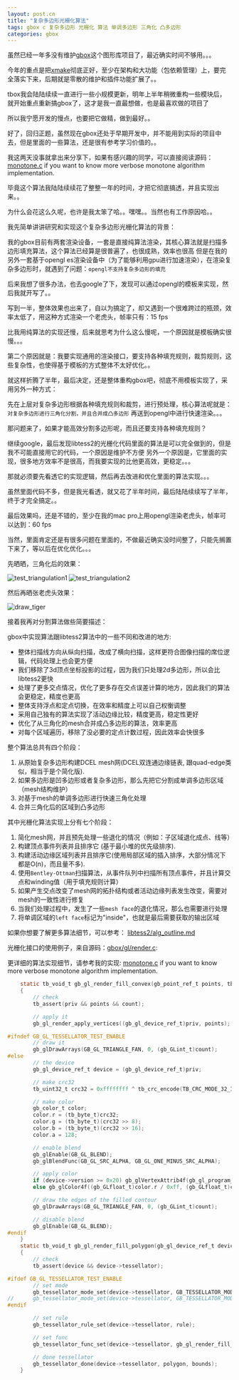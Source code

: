 ```yaml
---
layout: post.cn
title: "复杂多边形光栅化算法"
tags: gbox c 复杂多边形 光栅化 算法 单调多边形 三角化 凸多边形
categories: gbox
---
```


虽然已经一年多没有维护[gbox](https://github.com/waruqi/gbox)这个图形库项目了，最近确实时间不够用。。。

今年的重点是把[xmake](http://www.xmake.io)彻底正好，至少在架构和大功能（包依赖管理）上，要完全落实下来，后期就是零散的维护和插件功能扩展了。。

tbox我会陆陆续续一直进行一些小规模更新，明年上半年稍微重构一些模块后，就开始重点重新搞gbox了，这才是我一直最想做，也是最喜欢做的项目了

所以我宁愿开发的慢点，也要把它做精，做到最好。。

好了，回归正题，虽然现在gbox还处于早期开发中，并不能用到实际的项目中去，但是里面的一些算法，还是很有参考学习价值的。。

我这两天没事就拿出来分享下，如果有感兴趣的同学，可以直接阅读源码：[monotone.c](https://github.com/waruqi/gbox/blob/master/src/gbox/utils/impl/tessellator/monotone.c) if you want to know more verbose monotone algorithm implementation.

毕竟这个算法我陆陆续续花了整整一年的时间，才把它彻底搞透，并且实现出来。。

为什么会花这么久呢，也许是我太笨了哈。。嘿嘿。。当然也有工作原因哈。。

我先简单讲讲研究和实现这个复杂多边形光栅化算法的背景：




我的gbox目前有两套渲染设备，一套是直接纯算法渲染，其核心算法就是扫描多边形填充算法，这个算法已经算是很普遍了，也很成熟，效率也很高
但是在我的另外一套基于opengl es渲染设备中（为了能够利用gpu进行加速渲染），在渲染复杂多边形时，就遇到了问题：`opengl不支持复杂多边形的填充`

后来我想了很多办法，也去google了下，发现可以通过opengl的模板来实现，然后我就开写了。。

写到一半，整体效果也出来了，自以为搞定了，却又遇到一个很难跨过的瓶颈，效率太低了，用这种方式渲染一个老虎头，帧率只有：15 fps

比我用纯算法的实现还慢，后来就思考为什么这么慢呢，一个原因就是模板确实很慢。。。

第二个原因就是：我要实现通用的渲染接口，要支持各种填充规则，裁剪规则，这些复杂性，也使得基于模板的方式整体不太好优化。。

就这样折腾了半年，最后决定，还是整体重构gbox吧，彻底不用模板实现了，采用另外一种方式：

先在上层对复杂多边形根据各种填充规则和裁剪，进行预处理，核心算法呢就是：`对复杂多边形进行三角化分割，并且合并成凸多边形`
再送到opengl中进行快速渲染。。。

那问题来了，如果才能高效分割多边形呢，而且还要支持各种填充规则？

继续google，最后发现libtess2的光栅化代码里面的算法是可以完全做到的，但是我不可能直接用它的代码，一个原因是维护不方便
另外一个原因是，它里面的实现，很多地方效率不是很高，而我要实现的比他更高效，更稳定。。。

那就必须要先看透它的实现逻辑，然后再去改进和优化里面的算法实现。。。

虽然里面代码不多，但是我光看透，就又花了半年时间，最后陆陆续续写了半年，终于才完全搞定。。

最后效果吗，还是不错的，至少在我的mac pro上用opengl渲染老虎头，帧率可以达到：60 fps

当然，里面肯定还是有很多问题在里面的，不做最近确实没时间整了，只能先搁置下来了，等以后在优化优化。。。

先晒晒，三角化后的效果：

![test_triangulation1](/static/img/gbox/test_triangulation1.png)
![test_triangulation2](/static/img/gbox/test_triangulation2.png)

然后再晒张老虎头效果：

![draw_tiger](/static/img/gbox/draw_tiger.png)

接着我再对分割算法做些简要描述：

gbox中实现算法跟libtess2算法中的一些不同和改进的地方:

- 整体扫描线方向从纵向扫描，改成了横向扫描，这样更符合图像扫描的席位逻辑，代码处理上也会更方便
- 我们移除了3d顶点坐标投影的过程，因为我们只处理2d多边形，所以会比libtess2更快
- 处理了更多交点情况，优化了更多存在交点误差计算的地方，因此我们的算法会更稳定，精度也更高
- 整体支持浮点和定点切换，在效率和精度上可以自己权衡调整
- 采用自己独有的算法实现了活动边缘比较，精度更高，稳定性更好 
- 优化了从三角化的mesh合并成凸多边形的算法，效率更高
- 对每个区域遍历，移除了没必要的定点计数过程，因此效率会快很多

整个算法总共有四个阶段：

1. 从原始复杂多边形构建DCEL mesh网(DCEL双连通边缘链表, 跟quad-edge类似，相当于是个简化版).
2. 如果多边形是凹多边形或者复杂多边形，那么先把它分割成单调多边形区域（mesh结构维护）
3. 对基于mesh的单调多边形进行快速三角化处理
4. 合并三角化后的区域到凸多边形

其中光栅化算法实现上分有七个阶段：

1. 简化mesh网，并且预先处理一些退化的情况（例如：子区域退化成点、线等）
2. 构建顶点事件列表并且排序它 (基于最小堆的优先级排序).
3. 构建活动边缘区域列表并且排序它(使用局部区域的插入排序，大部分情况下都是O(n)，而且量不多).
4. 使用`Bentley-Ottman`扫描算法，从事件队列中扫描所有顶点事件，并且计算交点和winding值（用于填充规则计算）
5. 如果产生交点改变了mesh网的拓扑结构或者活动边缘列表发生改变，需要对mesh的一致性进行修复
6. 当我们处理过程中，发生了一些`mesh face`的退化情况，那么也需要进行处理
7. 将单调区域的`left face`标记为"inside"，也就是最后需要获取的输出区域

如果你想要了解更多算法细节，可以参考： [libtess2/alg_outline.md](https://github.com/memononen/libtess2/blob/master/alg_outline.md)


光栅化接口的使用例子，来自源码：[gbox/gl/render.c](https://github.com/waruqi/gbox/blob/master/src/gbox/core/device/gl/render.c):

更详细的算法实现细节，请参考我的实现: [monotone.c](https://github.com/waruqi/gbox/blob/master/src/gbox/utils/impl/tessellator/monotone.c) if you want to know more verbose monotone algorithm implementation.

```c
    static tb_void_t gb_gl_render_fill_convex(gb_point_ref_t points, tb_uint16_t count, tb_cpointer_t priv)
    {
        // check
        tb_assert(priv && points && count);

        // apply it
        gb_gl_render_apply_vertices((gb_gl_device_ref_t)priv, points);

#ifndef GB_GL_TESSELLATOR_TEST_ENABLE
        // draw it
        gb_glDrawArrays(GB_GL_TRIANGLE_FAN, 0, (gb_GLint_t)count);
#else
        // the device 
        gb_gl_device_ref_t device = (gb_gl_device_ref_t)priv;

        // make crc32
        tb_uint32_t crc32 = 0xffffffff ^ tb_crc_encode(TB_CRC_MODE_32_IEEE_LE, 0xffffffff, (tb_byte_t const*)points, count * sizeof(gb_point_t));

        // make color
        gb_color_t color;
        color.r = (tb_byte_t)crc32;
        color.g = (tb_byte_t)(crc32 >> 8);
        color.b = (tb_byte_t)(crc32 >> 16);
        color.a = 128;

        // enable blend
        gb_glEnable(GB_GL_BLEND);
        gb_glBlendFunc(GB_GL_SRC_ALPHA, GB_GL_ONE_MINUS_SRC_ALPHA);

        // apply color
        if (device->version >= 0x20) gb_glVertexAttrib4f(gb_gl_program_location(device->program, GB_GL_PROGRAM_LOCATION_COLORS), (gb_GLfloat_t)color.r / 0xff, (gb_GLfloat_t)color.g / 0xff, (gb_GLfloat_t)color.b / 0xff, (gb_GLfloat_t)color.a / 0xff);
        else gb_glColor4f((gb_GLfloat_t)color.r / 0xff, (gb_GLfloat_t)color.g / 0xff, (gb_GLfloat_t)color.b / 0xff, (gb_GLfloat_t)color.a / 0xff);

        // draw the edges of the filled contour
        gb_glDrawArrays(GB_GL_TRIANGLE_FAN, 0, (gb_GLint_t)count);

        // disable blend
        gb_glEnable(GB_GL_BLEND);
#endif
    }
    static tb_void_t gb_gl_render_fill_polygon(gb_gl_device_ref_t device, gb_polygon_ref_t polygon, gb_rect_ref_t bounds, tb_size_t rule)
    {
        // check
        tb_assert(device && device->tessellator);

#ifdef GB_GL_TESSELLATOR_TEST_ENABLE
        // set mode
        gb_tessellator_mode_set(device->tessellator, GB_TESSELLATOR_MODE_TRIANGULATION);
//      gb_tessellator_mode_set(device->tessellator, GB_TESSELLATOR_MODE_MONOTONE);
#endif

        // set rule
        gb_tessellator_rule_set(device->tessellator, rule);

        // set func
        gb_tessellator_func_set(device->tessellator, gb_gl_render_fill_convex, device);

        // done tessellator
        gb_tessellator_done(device->tessellator, polygon, bounds);
    }
```


